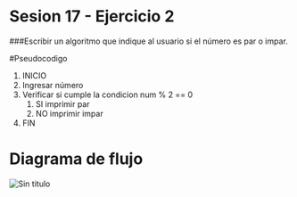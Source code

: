 # Sesion 17 - Ejercicio 2
###Escribir un algoritmo que indique al usuario si el número es par o impar.

#Pseudocodigo

1. INICIO
2. Ingresar número
3. Verificar si cumple la condicion num % 2 == 0
     1. SI imprimir par
     2. NO imprimir impar
4.  FIN

# Diagrama de flujo
![Sin titulo](http://i67.tinypic.com/10qh3ra.jpg )
